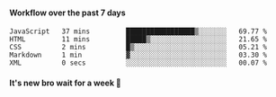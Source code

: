 #### Workflow over the past 7 days

<!--START_SECTION:waka-->

```text
JavaScript   37 mins         █████████████████▒░░░░░░░   69.77 %
HTML         11 mins         █████▒░░░░░░░░░░░░░░░░░░░   21.65 %
CSS          2 mins          █▒░░░░░░░░░░░░░░░░░░░░░░░   05.21 %
Markdown     1 min           ▓░░░░░░░░░░░░░░░░░░░░░░░░   03.30 %
XML          0 secs          ░░░░░░░░░░░░░░░░░░░░░░░░░   00.07 %
```

<!--END_SECTION:waka-->

#### It's new bro wait for a week 😤
